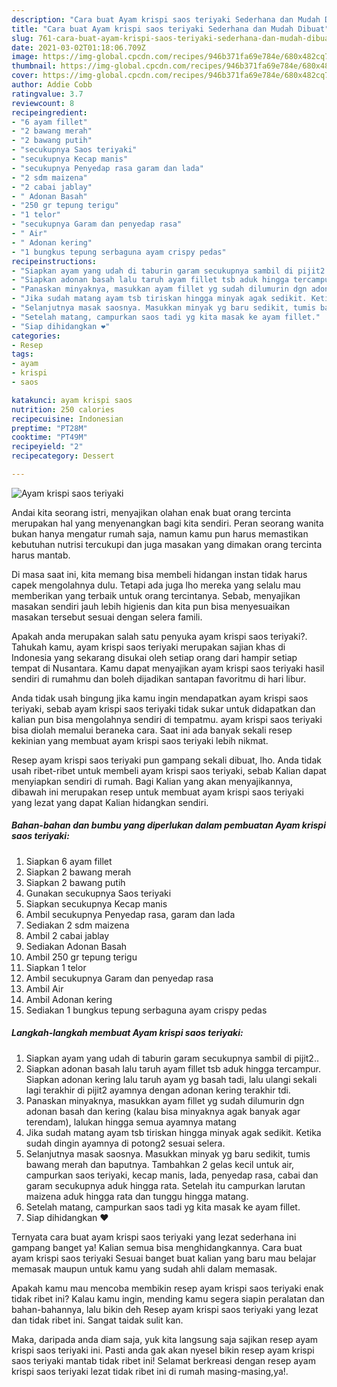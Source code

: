 ```yaml
---
description: "Cara buat Ayam krispi saos teriyaki Sederhana dan Mudah Dibuat"
title: "Cara buat Ayam krispi saos teriyaki Sederhana dan Mudah Dibuat"
slug: 761-cara-buat-ayam-krispi-saos-teriyaki-sederhana-dan-mudah-dibuat
date: 2021-03-02T01:18:06.709Z
image: https://img-global.cpcdn.com/recipes/946b371fa69e784e/680x482cq70/ayam-krispi-saos-teriyaki-foto-resep-utama.jpg
thumbnail: https://img-global.cpcdn.com/recipes/946b371fa69e784e/680x482cq70/ayam-krispi-saos-teriyaki-foto-resep-utama.jpg
cover: https://img-global.cpcdn.com/recipes/946b371fa69e784e/680x482cq70/ayam-krispi-saos-teriyaki-foto-resep-utama.jpg
author: Addie Cobb
ratingvalue: 3.7
reviewcount: 8
recipeingredient:
- "6 ayam fillet"
- "2 bawang merah"
- "2 bawang putih"
- "secukupnya Saos teriyaki"
- "secukupnya Kecap manis"
- "secukupnya Penyedap rasa garam dan lada"
- "2 sdm maizena"
- "2 cabai jablay"
- " Adonan Basah"
- "250 gr tepung terigu"
- "1 telor"
- "secukupnya Garam dan penyedap rasa"
- " Air"
- " Adonan kering"
- "1 bungkus tepung serbaguna ayam crispy pedas"
recipeinstructions:
- "Siapkan ayam yang udah di taburin garam secukupnya sambil di pijit2.."
- "Siapkan adonan basah lalu taruh ayam fillet tsb aduk hingga tercampur. Siapkan adonan kering lalu taruh ayam yg basah tadi, lalu ulangi sekali lagi terakhir di pijit2 ayamnya dengan adonan kering terakhir tdi."
- "Panaskan minyaknya, masukkan ayam fillet yg sudah dilumurin dgn adonan basah dan kering (kalau bisa minyaknya agak banyak agar terendam), lalukan hingga semua ayamnya matang"
- "Jika sudah matang ayam tsb tiriskan hingga minyak agak sedikit. Ketika sudah dingin ayamnya di potong2 sesuai selera."
- "Selanjutnya masak saosnya. Masukkan minyak yg baru sedikit, tumis bawang merah dan baputnya. Tambahkan 2 gelas kecil untuk air, campurkan saos teriyaki, kecap manis, lada, penyedap rasa, cabai dan garam secukupnya aduk hingga rata. Setelah itu campurkan larutan maizena aduk hingga rata dan tunggu hingga matang."
- "Setelah matang, campurkan saos tadi yg kita masak ke ayam fillet."
- "Siap dihidangkan ❤"
categories:
- Resep
tags:
- ayam
- krispi
- saos

katakunci: ayam krispi saos 
nutrition: 250 calories
recipecuisine: Indonesian
preptime: "PT28M"
cooktime: "PT49M"
recipeyield: "2"
recipecategory: Dessert

---
```



![Ayam krispi saos teriyaki](https://img-global.cpcdn.com/recipes/946b371fa69e784e/680x482cq70/ayam-krispi-saos-teriyaki-foto-resep-utama.jpg)

Andai kita seorang istri, menyajikan olahan enak buat orang tercinta merupakan hal yang menyenangkan bagi kita sendiri. Peran seorang  wanita bukan hanya mengatur rumah saja, namun kamu pun harus memastikan kebutuhan nutrisi tercukupi dan juga masakan yang dimakan orang tercinta harus mantab.

Di masa  saat ini, kita memang bisa membeli hidangan instan tidak harus capek mengolahnya dulu. Tetapi ada juga lho mereka yang selalu mau memberikan yang terbaik untuk orang tercintanya. Sebab, menyajikan masakan sendiri jauh lebih higienis dan kita pun bisa menyesuaikan masakan tersebut sesuai dengan selera famili. 



Apakah anda merupakan salah satu penyuka ayam krispi saos teriyaki?. Tahukah kamu, ayam krispi saos teriyaki merupakan sajian khas di Indonesia yang sekarang disukai oleh setiap orang dari hampir setiap tempat di Nusantara. Kamu dapat menyajikan ayam krispi saos teriyaki hasil sendiri di rumahmu dan boleh dijadikan santapan favoritmu di hari libur.

Anda tidak usah bingung jika kamu ingin mendapatkan ayam krispi saos teriyaki, sebab ayam krispi saos teriyaki tidak sukar untuk didapatkan dan kalian pun bisa mengolahnya sendiri di tempatmu. ayam krispi saos teriyaki bisa diolah memalui beraneka cara. Saat ini ada banyak sekali resep kekinian yang membuat ayam krispi saos teriyaki lebih nikmat.

Resep ayam krispi saos teriyaki pun gampang sekali dibuat, lho. Anda tidak usah ribet-ribet untuk membeli ayam krispi saos teriyaki, sebab Kalian dapat menyiapkan sendiri di rumah. Bagi Kalian yang akan menyajikannya, dibawah ini merupakan resep untuk membuat ayam krispi saos teriyaki yang lezat yang dapat Kalian hidangkan sendiri.

<!--inarticleads1-->

##### Bahan-bahan dan bumbu yang diperlukan dalam pembuatan Ayam krispi saos teriyaki:

1. Siapkan 6 ayam fillet
1. Siapkan 2 bawang merah
1. Siapkan 2 bawang putih
1. Gunakan secukupnya Saos teriyaki
1. Siapkan secukupnya Kecap manis
1. Ambil secukupnya Penyedap rasa, garam dan lada
1. Sediakan 2 sdm maizena
1. Ambil 2 cabai jablay
1. Sediakan  Adonan Basah
1. Ambil 250 gr tepung terigu
1. Siapkan 1 telor
1. Ambil secukupnya Garam dan penyedap rasa
1. Ambil  Air
1. Ambil  Adonan kering
1. Sediakan 1 bungkus tepung serbaguna ayam crispy pedas




<!--inarticleads2-->

##### Langkah-langkah membuat Ayam krispi saos teriyaki:

1. Siapkan ayam yang udah di taburin garam secukupnya sambil di pijit2..
1. Siapkan adonan basah lalu taruh ayam fillet tsb aduk hingga tercampur. Siapkan adonan kering lalu taruh ayam yg basah tadi, lalu ulangi sekali lagi terakhir di pijit2 ayamnya dengan adonan kering terakhir tdi.
1. Panaskan minyaknya, masukkan ayam fillet yg sudah dilumurin dgn adonan basah dan kering (kalau bisa minyaknya agak banyak agar terendam), lalukan hingga semua ayamnya matang
1. Jika sudah matang ayam tsb tiriskan hingga minyak agak sedikit. Ketika sudah dingin ayamnya di potong2 sesuai selera.
1. Selanjutnya masak saosnya. Masukkan minyak yg baru sedikit, tumis bawang merah dan baputnya. Tambahkan 2 gelas kecil untuk air, campurkan saos teriyaki, kecap manis, lada, penyedap rasa, cabai dan garam secukupnya aduk hingga rata. Setelah itu campurkan larutan maizena aduk hingga rata dan tunggu hingga matang.
1. Setelah matang, campurkan saos tadi yg kita masak ke ayam fillet.
1. Siap dihidangkan ❤




Ternyata cara buat ayam krispi saos teriyaki yang lezat sederhana ini gampang banget ya! Kalian semua bisa menghidangkannya. Cara buat ayam krispi saos teriyaki Sesuai banget buat kalian yang baru mau belajar memasak maupun untuk kamu yang sudah ahli dalam memasak.

Apakah kamu mau mencoba membikin resep ayam krispi saos teriyaki enak tidak ribet ini? Kalau kamu ingin, mending kamu segera siapin peralatan dan bahan-bahannya, lalu bikin deh Resep ayam krispi saos teriyaki yang lezat dan tidak ribet ini. Sangat taidak sulit kan. 

Maka, daripada anda diam saja, yuk kita langsung saja sajikan resep ayam krispi saos teriyaki ini. Pasti anda gak akan nyesel bikin resep ayam krispi saos teriyaki mantab tidak ribet ini! Selamat berkreasi dengan resep ayam krispi saos teriyaki lezat tidak ribet ini di rumah masing-masing,ya!.

